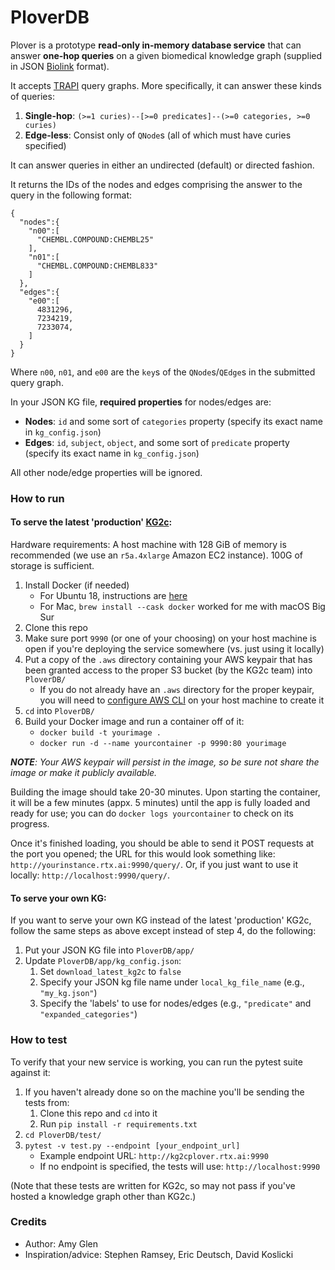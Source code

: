 # PloverDB

Plover is a prototype **read-only in-memory database service** that can answer **one-hop queries** on a given biomedical knowledge graph (supplied in JSON [Biolink](https://biolink.github.io/biolink-model/) format).

It accepts [TRAPI](https://github.com/NCATSTranslator/ReasonerAPI) query graphs. More specifically, it can answer these kinds of queries:

1. **Single-hop**: `(>=1 curies)--[>=0 predicates]--(>=0 categories, >=0 curies)`
2. **Edge-less**: Consist only of `QNode`s (all of which must have curies specified)

It can answer queries in either an undirected (default) or directed fashion.

It returns the IDs of the nodes and edges comprising the answer to the query in the following format:
```
{
  "nodes":{
    "n00":[
      "CHEMBL.COMPOUND:CHEMBL25"
    ],
    "n01":[
      "CHEMBL.COMPOUND:CHEMBL833"
    ]
  },
  "edges":{
    "e00":[
      4831296,
      7234219,
      7233074,
    ]
  }
}
```
Where `n00`, `n01`, and `e00` are the `key`s of the `QNode`s/`QEdge`s in the submitted query graph.

In your JSON KG file, **required properties** for nodes/edges are:
* **Nodes**: `id` and some sort of `categories` property (specify its exact name in `kg_config.json`)
* **Edges**: `id`, `subject`, `object`, and some sort of `predicate` property (specify its exact name in `kg_config.json`)

All other node/edge properties will be ignored.

### How to run

#### To serve the latest 'production' [KG2c](https://github.com/RTXteam/RTX/tree/master/code/kg2/canonicalized):

Hardware requirements: A host machine with 128 GiB of memory is recommended (we use an `r5a.4xlarge` Amazon EC2 instance). 100G of storage is sufficient.

1. Install Docker (if needed)
    * For Ubuntu 18, instructions are [here](https://github.com/RTXteam/RTX/blob/master/code/kg2/install-docker-ubuntu18.sh)
    * For Mac, `brew install --cask docker` worked for me with macOS Big Sur
1. Clone this repo
1. Make sure port `9990` (or one of your choosing) on your host machine is open if you're deploying the service somewhere (vs. just using it locally)
1. Put a copy of the `.aws` directory containing your AWS keypair that has been granted access to the proper S3 bucket (by the KG2c team) into `PloverDB/`
    * If you do not already have an `.aws` directory for the proper keypair, you will need to [configure AWS CLI](https://docs.aws.amazon.com/cli/latest/userguide/cli-configure-quickstart.html) on your host machine to create it
1. `cd` into `PloverDB/`
1. Build your Docker image and run a container off of it:
    * `docker build -t yourimage .`
    * `docker run -d --name yourcontainer -p 9990:80 yourimage`

_**NOTE**: Your AWS keypair will persist in the image, so be sure not share the image or make it publicly available._

Building the image should take 20-30 minutes. Upon starting the container, it will be a few minutes (appx. 5 minutes) until the app is fully loaded and ready for use; you can do `docker logs yourcontainer` to check on its progress.

Once it's finished loading, you should be able to send it POST requests at the port you opened; the URL for this would look something like: `http://yourinstance.rtx.ai:9990/query/`. Or, if you just want to use it locally: `http://localhost:9990/query/`.

#### To serve your own KG:

If you want to serve your own KG instead of the latest 'production' KG2c, follow the same steps as above except instead of step 4, do the following:

1. Put your JSON KG file into `PloverDB/app/`
1. Update `PloverDB/app/kg_config.json`:
    1. Set `download_latest_kg2c` to `false`
    1. Specify your JSON kg file name under `local_kg_file_name` (e.g., `"my_kg.json"`)
    1. Specify the 'labels' to use for nodes/edges (e.g., `"predicate"` and `"expanded_categories"`)

### How to test
To verify that your new service is working, you can run the pytest suite against it:
1. If you haven't already done so on the machine you'll be sending the tests from:
    1. Clone this repo and `cd` into it
    1. Run `pip install -r requirements.txt`
1. `cd PloverDB/test/`
1. `pytest -v test.py --endpoint [your_endpoint_url]`
    * Example endpoint URL: `http://kg2cplover.rtx.ai:9990`
    * If no endpoint is specified, the tests will use: `http://localhost:9990`

(Note that these tests are written for KG2c, so may not pass if you've hosted a knowledge graph other than KG2c.)

### Credits

* Author: Amy Glen
* Inspiration/advice: Stephen Ramsey, Eric Deutsch, David Koslicki